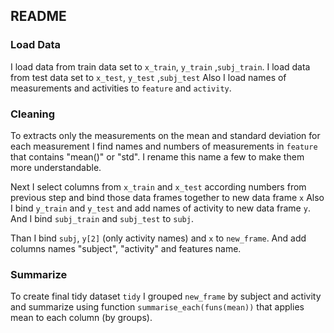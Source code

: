 ## README
### Load Data

I load data from train data set to `x_train`, `y_train` ,`subj_train`.
I load data from test data set to `x_test`, `y_test` ,`subj_test`
Also I load names of measurements and activities to `feature` and `activity`.

### Cleaning

To extracts only the measurements on the mean and standard deviation for each measurement  I find names and numbers of measurements in `feature` that contains "mean()" or "std".
I rename this name a few to make them more understandable.

Next I select columns from `x_train` and `x_test` according numbers from previous step  and bind those data frames together to new data frame `x`
Also I bind `y_train` and `y_test` and add names of activity to new data frame `y`.
And I bind `subj_train` and `subj_test` to `subj`.

Than I bind `subj`, `y[2]` (only activity names) and `x` to `new_frame`. And add columns names "subject", "activity" and features name.

### Summarize

To create final tidy dataset `tidy` I grouped `new_frame` by subject and activity and summarize using function `summarise_each(funs(mean))` that applies mean to each column (by groups).